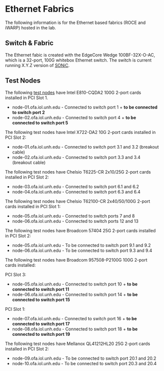 # Ethernet Fabrics

The following information is for the Ethernet based fabrics (ROCE and iWARP)
hosted in the lab.

## Switch & Fabric

The Ethernet fabic is created with the EdgeCore Wedge 100BF-32X-O-AC, which is
a 32-port, 100G whitebox Ethernet switch.  The switch is current running
X.Y.Z version of [SONiC](https://azure.github.io/SONiC/).

## Test Nodes

The following [test nodes](test_nodes.md) have Intel E810-CQDA2 100G 2-port cards installed in PCI Slot 1.
* node-01.ofa.iol.unh.edu - Connected to switch port 1 + **to be connected to switch port 2**
* node-02.ofa.iol.unh.edu - Connected to switch port 4 + **to be connected to switch port 5**

The following test nodes have Intel X722-DA2 10G 2-port cards installed in PCI Slot 2:
* node-01.ofa.iol.unh.edu - Connected to switch port 3.1 and 3.2 (breakout cable)
* node-02.ofa.iol.unh.edu - Connected to switch port 3.3 and 3.4 (breakout cable)

The following test nodes have Chelsio T6225-CR 2x10/25G 2-port cards installed in PCI Slot 2:
* node-03.ofa.iol.unh.edu - Connected to switch port 6.1 and 6.2
* node-04.ofa.iol.unh.edu - Connected to switch port 6.3 and 6.4

The following test nodes have Chelsio T62100-CR 2x40/50/100G 2-port cards installed in PCI Slot 1:
* node-05.ofa.iol.unh.edu - Connected to switch ports 7 and 8
* node-06.ofa.iol.unh.edu - Connected to switch ports 12 and 13

The following test nodes have Broadcom 57404 25G 2-port cards installed in PCI Slot 2:
* node-05.ofa.iol.unh.edu - To be connected to switch port 9.1 and 9.2
* node-06.ofa.iol.unh.edu - To be connected to switch port 9.3 and 9.4

The following test nodes have Broadcom 957508-P2100G 100G 2-port cards installed:

PCI Slot 3:
* node-05.ofa.iol.unh.edu - Connected to switch port 10 + **to be connected to switch port 11**
* node-06.ofa.iol.unh.edu - Connected to switch port 14 + **to be connected to switch port 15**

PCI Slot 1:
* node-07.ofa.iol.unh.edu - Connected to switch port 16 + **to be connected to switch port 17**
* node-08.ofa.iol.unh.edu - Connected to switch port 18 + **to be connected to switch port 19**

The following test nodes have Mellanox QL41212HL20 25G 2-port cards installed in PCI Slot 2:
* node-09.ofa.iol.unh.edu - To be connected to switch port 20.1 and 20.2
* node-10.ofa.iol.unh.edu - To be connected to switch port 20.3 and 20.4